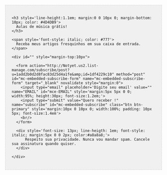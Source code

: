 <div style="background:#f0f0f0; border:1px dashed #ccc; margin-top:30px">

  <div class="" style='padding:20px'>
    
    <h3 style='line-height:1.1em; margin:0 0 10px 0; margin-bottom: 10px; color: #4D4DB9'>
      Aulas de música grátis!
    </h3>

    <span style='font-style: italic; color: #777'>
      Receba meus artigos fresquinhos em sua caixa de entrada.
    </span>
      
    <div id="" style="margin-top:10px">
      
      <form action="http://Notyet.us2.list-manage.com/subscribe/post?u=1add2b0d2d8fac83d25d4a1fe&amp;id=1df4229c10" method="post" id="mc-embedded-subscribe-form" name="mc-embedded-subscribe-form" target="_blank" novalidate style="margin:0">
        <input type="email" placeholder='Digite seu email' value="" name="EMAIL" id="mce-EMAIL" style='margin:5px 5px 0 0; width:95%; height:30px; font-size:1.2em;'>
        <input type="submit" value="Quero receber !" name="subscribe" id="mc-embedded-subscribe" class="btn btn-primary" style='margin:10px 0 10px 0; width:100%; padding: 10px 5px; font-size:1.4em'>
        <br/>
      </form>

      <div style='font-size: 13px; line-heigth: 1em; font-style: italic; margin:5px 0 0 2px; color:#a8a8a8;'>
          Respeito sua privacidade. Nunca vou mandar spam. Cancele sua assinatura quando quiser.
      </div>

    </div>

  </div>
  
</div>

<script type="text/javascript" charset="utf-8">
  $(function(){
    $('#mc-embedded-subscribe').click(function(e){
      _gaq.push(['_trackEvent', 'assinar', 'submit', 'email', 1]);
    });
</script>
